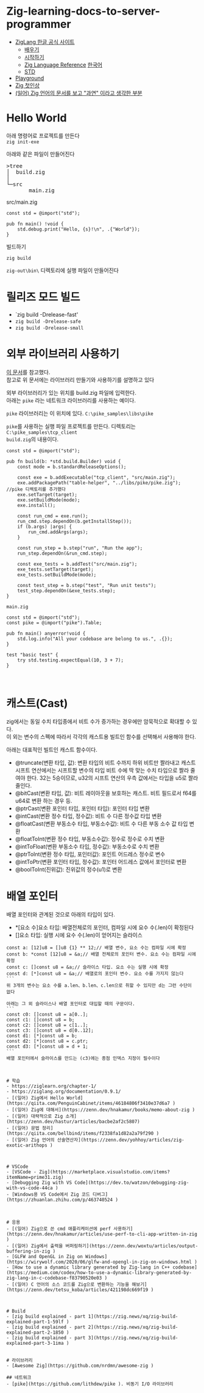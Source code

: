 # Zig-learning-docs-to-server-programmer
  
- [ZigLang 한글 공식 사이트](https://ziglang.org/ko )
    - [배우기](https://ziglang.org/ko/learn/ ) 
    - [시작하기](https://ziglang.org/ko/learn/getting-started/ )
    - [Zig Language Reference](https://ziglang.org/documentation/master/ ) [한국어](https://runebook.dev/ko/docs/zig/-index- )
    - [STD](https://ziglang.org/documentation/master/std/#root )
- [Playground](https://zig-play.dev/ )
- [Zig 첫인상](https://velog.io/@maxtnuk/Zig-%EC%B2%AB%EC%9D%B8%EC%83%81 ) 
- [(일어) Zig 언어의 문서를 보고 "과연" 이라고 생각한 부분](https://zenn.dev/tetsu_koba/articles/032d3a2f675f50 )
  
  
# Hello World
아래 명령어로 프로젝트를 만든다  
`zig init-exe`  
  
아래와 같은 파일이 만들어진다  
<pre>
>tree
│  build.zig
│
└─src
       main.zig
</pre>    
      
src/main.zig  
```
const std = @import("std");

pub fn main() !void {
    std.debug.print("Hello, {s}!\n", .{"World"});
}	
```
  
빌드하기    
```
zig build
```      
`zig-out\bin\` 디렉토리에 실행 파일이 만들어진다    
    
	
# 릴리즈 모드 빌드 
- `zig build -Drelease-fast'
- `zig build -Drelease-safe`
- `zig build -Drelease-small`
  
  
# 외부 라이브러리 사용하기   
[이 문서](https://github.com/Sobeston/ziglearn/blob/master/chapter-3.md )를 참고했다.  
참고로 위 문서에는 라이브러리 만들기와 사용하기를 설명하고 있다  
  
외부 라이브러리가 있는 위치를 build.zig 파일에 입력한다.  
아래는 `pike` 라는 네트워크 라이브러리를 사용하는 예이다.  

`pike` 라이브러리는 이 위치에 있다. `C:\pike_samples\libs\pike`      
    
`pike`를 사용하는 실행 파일 프로젝트를 만든다.  디렉토리는 `C:\pike_samples\tcp_client`  
`build.zig`의 내용이다.  
```
const std = @import("std");

pub fn build(b: *std.build.Builder) void {
    const mode = b.standardReleaseOptions();

    const exe = b.addExecutable("tcp_client", "src/main.zig");
    exe.addPackagePath("table-helper", "../libs/pike/pike.zig"); //pike 디렉토리를 추가했다
    exe.setTarget(target);
    exe.setBuildMode(mode);
    exe.install();

    const run_cmd = exe.run();
    run_cmd.step.dependOn(b.getInstallStep());
    if (b.args) |args| {
        run_cmd.addArgs(args);
    }

    const run_step = b.step("run", "Run the app");
    run_step.dependOn(&run_cmd.step);

    const exe_tests = b.addTest("src/main.zig");
    exe_tests.setTarget(target);
    exe_tests.setBuildMode(mode);

    const test_step = b.step("test", "Run unit tests");
    test_step.dependOn(&exe_tests.step);
}
```  
  	
`main.zig`  
```
const std = @import("std");
const pike = @import("pike").Table;

pub fn main() anyerror!void {
    std.log.info("All your codebase are belong to us.", .{});
}

test "basic test" {
    try std.testing.expectEqual(10, 3 + 7);
}
```	
	
<br>  	
	
# 캐스트(Cast)
zig에서는 동일 수치 타입종에서 비트 수가 증가하는 경우에만 암묵적으로 확대할 수 있다.  
이 외는 변수의 스펙에 따라서 각각의 캐스트용 빌트인 함수를 선택해서 사용해야 한다.  
   
아래는 대표적인 빌트인 캐스트 함수이다.     
- @truncate(변환 타입, 값): 변환 타입의 비트 수까지 하위 비트만 짤라내고 캐스트 시프트 연산에서는 시프트할 변수의 타입 비트 수에 딱 맞는 수치 타입으로 짤라 줄여야 한다.  32는 5승이므로, u32의 시프트 연산의 우측 값에서는 타입을 u5로 짤라줄인다.
- @bitCast(변환 타입, 값): 비트 레이아웃을 보호하는 캐스트. 비트 필드로서 f64를 u64로 변환 하는 경우 등.
- @ptrCast(변환 포인터 타입, 포인터 타입): 포인터 타입 변환
- @intCast(변환 정수 타입, 정수값): 비트 수 다른 정수값 타입 변환
- @floatCast(변환 부동소수 타입, 부동소수값): 비트 수 다른 부동 소수 값 타입 변환
- @floatToInt(변환 정수 타입, 부동소수값): 정수로 정수로 수치 변환
- @intToFloat(변환 부동소수 타입, 정수값): 부동소수로 수치 변환
- @ptrToInt(변환 정수 타입, 포인터값): 포인트 어드레스 정수로 변수
- @intToPtr(변환 포인터 타입, 정수값): 포인터 어드레스 값에서 포인터로 변환
- @boolToInt(진위값): 진위값의 정수(u1)로 변환
   
    
# 배열 포인터
배열 포인터와 관계된 것으로 아래의 타입이 있다.  
- *[요소 수]요소 타입: 배열전체로의 포인터, 컴파일 시에 요수 수(.len)이 확정된다 
- []요소 타입: 실행 시에 요수 수(.len)이 얻어지는 슬라이스
       
````
const a: [12]u8 = []u8 {1} ** 12;// 배열 변수, 요소 수는 컴파일 시에 확정
const b: *const [12]u8 = &a;// 배열 전체로의 포인터 변수. 요소 수는 컴파일 시에 확정
const c: []const u8 = &a;// 슬라이스 타입. 요소 수는 실행 시에 확정
const d: [*]const u8 = &a;// 배열로의 포인터 변수. 요소 수를 가지지 않는다
```  
위 3개의 변수는 요소 수를 a.len、b.len、c.len으로 취할 수 있지만 d는 그런 수단이 없다
    
아래는 그 외 슬라이스나 배열 포인터로 대입할 때의 구문이다.  
```
const c0: []const u8 = a[0..];
const c1: []const u8 = b;
const c2: []const u8 = c[1..];
const c3: []const u8 = d[0..12];
const d1: [*]const u8 = b;
const d2: [*]const u8 = c.ptr;
const d3: [*]const u8 = d + 1;
```    
배열 포인터에서 슬라이스를 만드는 (c3)에는 종점 인덱스 지정이 필수이다  
  
  
  
# 학습
- https://ziglearn.org/chapter-1/
- https://ziglang.org/documentation/0.9.1/
- [(일어) Zig에서 Hello World](https://qiita.com/PenguinCabinet/items/46184806f3410e37d6a7 )
- [(일어) Zig에 대해서](https://zenn.dev/hnakamur/books/memo-about-zig )
- [(일어) 대략적으로 Zig 소개](https://zenn.dev/hastur/articles/bacbe2af2c5807)
- [(일어) 문법 정리](https://qiita.com/bellbind/items/f2338fa1d82a2a79f290 )
- [(일어) Zig 언어의 산술연산자](https://zenn.dev/yohhoy/articles/zig-exotic-arithops )  
  
  
  
# VSCode
- [VSCode - Zig](https://marketplace.visualstudio.com/items?itemName=prime31.zig)
- [Debugging Zig with VS Code](https://dev.to/watzon/debugging-zig-with-vs-code-44ca )
- [Windows용 VS Code에서 Zig 코드 디버그](https://zhuanlan.zhihu.com/p/463740524 )
  
  
  
# 응용 
- [(일어) Zig으로 쓴 cmd 애플리케이션에 perf 사용하기](https://zenn.dev/hnakamur/articles/use-perf-to-cli-app-written-in-zig )
- [(일어) Zig에서 출력을 버퍼링하기](https://zenn.dev/woxtu/articles/output-buffering-in-zig )
- [GLFW and OpenGL in Zig on Windows](https://wirywolf.com/2020/06/glfw-and-opengl-in-zig-on-windows.html )   
- [How to use a dynamic library generated by Zig-lang in C++ codebase](https://medium.com/codex/how-to-use-a-dynamic-library-generated-by-zig-lang-in-c-codebase-f83790520e03 )    
- [(일어) C 언어의 소스 코드를 Zig으로 변환하는 기능을 해보기](https://zenn.dev/tetsu_koba/articles/421198dc669f19 )    
    
    
    
# Build 
- [zig build explained - part 1](https://zig.news/xq/zig-build-explained-part-1-59lf )
- [zig build explained - part 2](https://zig.news/xq/zig-build-explained-part-2-1850 )
- [zig build explained - part 3](https://zig.news/xq/zig-build-explained-part-3-1ima )  
  
  
# 라이브러리
- [Awesome Zig](https://github.com/nrdmn/awesome-zig )  
    
## 네트워크  
- [pike](https://github.com/lithdew/pike ). 비동기 I/O 라이브러리    